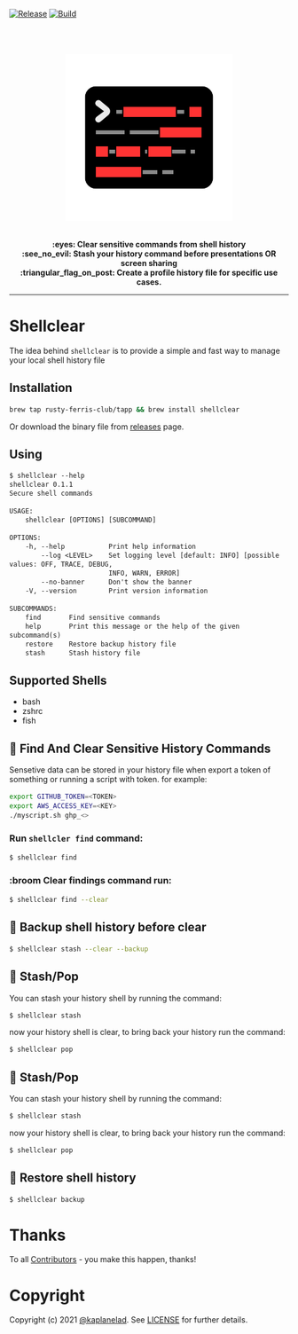 [![Release](https://github.com/rusty-ferris-club/shellclear/actions/workflows/release.yml/badge.svg?branch=main)](https://github.com/rusty-ferris-club/shellclear/actions/workflows/release.yml)
[![Build](https://github.com/rusty-ferris-club/shellclear/actions/workflows/build.yml/badge.svg?branch=main)](https://github.com/rusty-ferris-club/shellclear/actions/workflows/build.yml)

<p align="center">
<br/>
<br/>
<br/>
   <img src="media/shellclear.svg" width="300"/>
<br/>
<br/>
</p>
<p align="center">
<b>:eyes: Clear sensitive commands from shell history</b>
<br/>
<b>:see_no_evil: Stash your history command before presentations OR screen sharing</b>
<br/>
<b>:triangular_flag_on_post: Create a profile history file for specific use cases.</b>
<br/>
<hr/>
</p>

# Shellclear
The idea behind `shellclear` is to provide a simple and fast way to manage your local shell history file
## Installation
```bash
brew tap rusty-ferris-club/tapp && brew install shellclear
```
Or download the binary file from [releases](https://github.com/rusty-ferris-club/shellclear/releases) page.

## Using
```
$ shellclear --help
shellclear 0.1.1
Secure shell commands

USAGE:
    shellclear [OPTIONS] [SUBCOMMAND]

OPTIONS:
    -h, --help           Print help information
        --log <LEVEL>    Set logging level [default: INFO] [possible values: OFF, TRACE, DEBUG,
                         INFO, WARN, ERROR]
        --no-banner      Don't show the banner
    -V, --version        Print version information

SUBCOMMANDS:
    find       Find sensitive commands
    help       Print this message or the help of the given subcommand(s)
    restore    Restore backup history file
    stash      Stash history file
```

## Supported Shells
- bash
- zshrc
- fish

## :eyes: Find And Clear Sensitive History Commands
Sensetive data can be stored in your history file when export a token of something or running a script with token. for example:
```sh
export GITHUB_TOKEN=<TOKEN>
export AWS_ACCESS_KEY=<KEY>
./myscript.sh ghp_<>
```

### Run `shellcler find` command:
```sh
$ shellclear find
```

### :broom Clear findings command run:
```sh
$ shellclear find --clear
```

## :luggage: Backup shell history before clear
```sh
$ shellclear stash --clear --backup
```

## :see_no_evil: Stash/Pop 
You can stash your history shell by running the command:
```sh
$ shellclear stash
```
now your history shell is clear, to bring back your history run the command:
```sh
$ shellclear pop
```


## :see_no_evil: Stash/Pop 
You can stash your history shell by running the command:
```sh
$ shellclear stash
```
now your history shell is clear, to bring back your history run the command:
```sh
$ shellclear pop
```

## :luggage: Restore shell history
```sh
$ shellclear backup
```

# Thanks
To all [Contributors](https://github.com/rusty-ferris-club/shellclear/graphs/contributors) - you make this happen, thanks!

# Copyright
Copyright (c) 2021 [@kaplanelad](https://github.com/kaplanelad). See [LICENSE](LICENSE.txt) for further details.

